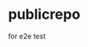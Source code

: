 # publicrepo
for e2e test
















































































































































































































































































































































































































































































































































































































































































































































































































































































































































































































































































































































































































































































































































































































































































































































































































































































































































































































































































































































































































































































































































































































































































































































































































































































































































































































































































































































































































































































































































































































































































































































































